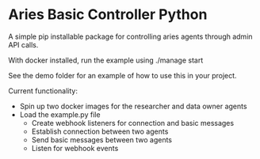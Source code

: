 # Aries Basic Controller Python

A simple pip installable package for controlling aries agents through admin API calls.

With docker installed, run the example using ./manage start

See the demo folder for an example of how to use this in your project.

Current functionality:
* Spin up two docker images for the researcher and data owner agents
* Load the example.py file
    * Create webhook listeners for connection and basic messages
    * Establish connection between two agents
    * Send basic messages between two agents
    * Listen for webhook events
